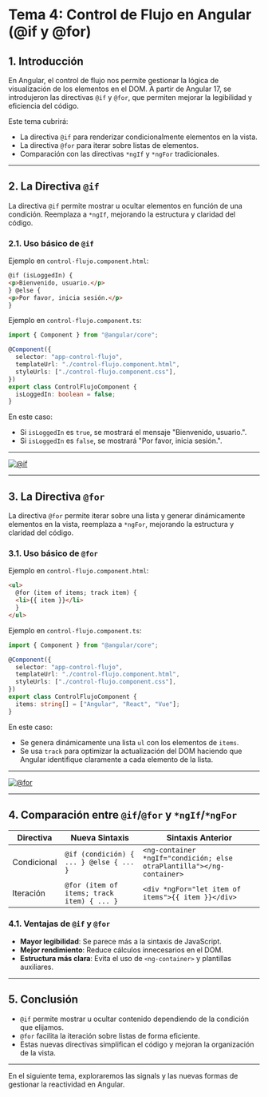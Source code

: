 # **Tema 4: Control de Flujo en Angular (@if y @for)**

## **1. Introducción**

En Angular, el control de flujo nos permite gestionar la lógica de visualización de los elementos en el DOM. A partir de Angular 17, se introdujeron las directivas `@if` y `@for`, que permiten mejorar la legibilidad y eficiencia del código.

Este tema cubrirá:

- La directiva `@if` para renderizar condicionalmente elementos en la vista.
- La directiva `@for` para iterar sobre listas de elementos.
- Comparación con las directivas `*ngIf` y `*ngFor` tradicionales.

---

## **2. La Directiva `@if`**

La directiva `@if` permite mostrar u ocultar elementos en función de una condición. Reemplaza a `*ngIf`, mejorando la estructura y claridad del código.

### **2.1. Uso básico de `@if`**

Ejemplo en `control-flujo.component.html`:

```html
@if (isLoggedIn) {
<p>Bienvenido, usuario.</p>
} @else {
<p>Por favor, inicia sesión.</p>
}
```

Ejemplo en `control-flujo.component.ts`:

```ts
import { Component } from "@angular/core";

@Component({
  selector: "app-control-flujo",
  templateUrl: "./control-flujo.component.html",
  styleUrls: ["./control-flujo.component.css"],
})
export class ControlFlujoComponent {
  isLoggedIn: boolean = false;
}
```

En este caso:

- Si `isLoggedIn` es `true`, se mostrará el mensaje "Bienvenido, usuario.".
- Si `isLoggedIn` es `false`, se mostrará "Por favor, inicia sesión.".

---

[![@if](https://img.youtube.com/vi/DeCvp-KUOcY/0.jpg)](https://www.youtube.com/watch?v=DeCvp-KUOcY&list=PLzA2VyZwsq_9cD3JIxBymaIVyef07PJ-y)

---

## **3. La Directiva `@for`**

La directiva `@for` permite iterar sobre una lista y generar dinámicamente elementos en la vista, reemplaza a `*ngFor`, mejorando la estructura y claridad del código.

### **3.1. Uso básico de `@for`**

Ejemplo en `control-flujo.component.html`:

```html
<ul>
  @for (item of items; track item) {
  <li>{{ item }}</li>
  }
</ul>
```

Ejemplo en `control-flujo.component.ts`:

```ts
import { Component } from "@angular/core";

@Component({
  selector: "app-control-flujo",
  templateUrl: "./control-flujo.component.html",
  styleUrls: ["./control-flujo.component.css"],
})
export class ControlFlujoComponent {
  items: string[] = ["Angular", "React", "Vue"];
}
```

En este caso:

- Se genera dinámicamente una lista `ul` con los elementos de `items`.
- Se usa `track` para optimizar la actualización del DOM haciendo que Angular identifique claramente a cada elemento de la lista.

---

[![@for](https://img.youtube.com/vi/xlM4U-cjMXA/0.jpg)](https://www.youtube.com/watch?v=xlM4U-cjMXA&list=PLzA2VyZwsq_9cD3JIxBymaIVyef07PJ-y)

---

## **4. Comparación entre `@if`/`@for` y `*ngIf`/`*ngFor`**

| **Directiva** | **Nueva Sintaxis**                         | **Sintaxis Anterior**                                                 |
| ------------- | ------------------------------------------ | --------------------------------------------------------------------- |
| Condicional   | `@if (condición) { ... } @else { ... }`    | `<ng-container *ngIf="condición; else otraPlantilla"></ng-container>` |
| Iteración     | `@for (item of items; track item) { ... }` | `<div *ngFor="let item of items">{{ item }}</div>`                    |

### **4.1. Ventajas de `@if` y `@for`**

- **Mayor legibilidad**: Se parece más a la sintaxis de JavaScript.
- **Mejor rendimiento**: Reduce cálculos innecesarios en el DOM.
- **Estructura más clara**: Evita el uso de `<ng-container>` y plantillas auxiliares.

---

## **5. Conclusión**

- `@if` permite mostrar u ocultar contenido dependiendo de la condición que elijamos.
- `@for` facilita la iteración sobre listas de forma eficiente.
- Estas nuevas directivas simplifican el código y mejoran la organización de la vista.

---

En el siguiente tema, exploraremos las signals y las nuevas formas de gestionar la reactividad en Angular.

